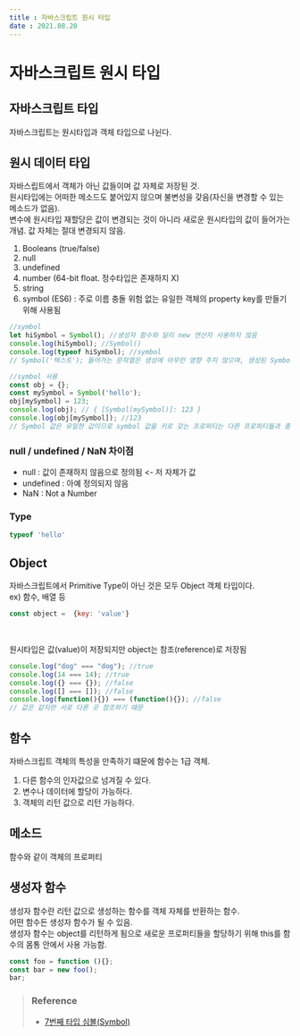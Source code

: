 ```yaml
---
title : 자바스크립트 원시 타입  
date : 2021.08.20  
---
```



# 자바스크립트 원시 타입

## 자바스크립트 타입
자바스크립트는 원시타입과 객체 타입으로 나뉜다.  

## 원시 데이터 타입
자바스립트에서 객체가 아닌 값들이며 값 자체로 저장된 것.  
원시타입에는 어떠한 메소드도 붙어있지 않으며 불변성을 갖음(자신을 변경할 수 있는 메소드가 없음).  
변수에 원시타입 재할당은 값이 변경되는 것이 아니라 새로운 원시타입의 값이 들어가는 개념. 값 자체는 절대 변경되지 않음.  

1. Booleans (true/false)
2. null
3. undefined
4. number (64-bit float. 정수타입은 존재하지 X)
5. string
6. symbol (ES6) : 주로 이름 충돌 위험 없는 유일한 객체의 property key를 만들기 위해 사용됨
```js
//symbol
let hiSymbol = Symbol(); //생성자 함수와 달리 new 연산자 사용하지 않음
console.log(hiSymbol); //Symbol()
console.log(typeof hiSymbol); //symbol
// Symbol('텍스트'); 들어가는 문자열은 생성에 아무런 영향 주지 않으며, 생성된 Symbol에 대한 설명. 디버깅 용도

//symbol 사용
const obj = {};
const mySymbol = Symbol('hello');
obj[mySymbol] = 123;
console.log(obj); // { [Symbol(mySymbol)]: 123 }
console.log(obj[mySymbol]); //123
// Symbol 값은 유일한 값이므로 symbol 값을 키로 갖는 프로퍼티는 다른 프로퍼티들과 충돌하지 않음
```

### null / undefined / NaN 차이점
* null : 값이 존재하지 않음으로 정의됨 <- 저 자체가 값  
* undefined : 아예 정의되지 않음  
* NaN : Not a Number  

### Type
```js
typeof 'hello'
```

## Object
자바스크립트에서 Primitive Type이 아닌 것은 모두 Object 객체 타입이다.  
ex) 함수, 배열 등  
```js
const object =  {key: 'value'}
```

<br/>

원시타입은 값(value)이 저장되지만 object는 참조(reference)로 저장됨
```js
console.log("dog" === "dog"); //true
console.log(14 === 14); //true
console.log({} === {}); //false
console.log([] === []); //false
console.log(function(){}) === (function(){}); //false
// 값은 같지만 서로 다른 곳 참조하기 때문
```

## 함수
자바스크립트 객체의 특성을 만족하기 떄문에 함수는 1급 객체.  
1. 다른 함수의 인자값으로 넘겨질 수 있다.  
2. 변수나 데이터에 할당이 가능하다.  
3. 객체의 리턴 값으로 리턴 가능하다. 

## 메소드
함수와 같이 객체의 프로퍼티

## 생성자 함수
생성자 함수란 리턴 값으로 생성하는 함수를 객체 자체를 반환하는 함수.  
어떤 함수든 생성자 함수가 될 수 있음.  
생성자 함수는 object를 리턴하게 됨으로 새로운 프로퍼티들을 할당하기 위해 this를 함수의 몸통 안에서 사용 가능함.  
```js
const foo = function (){};
const bar = new foo();
bar;
```




> ### Reference
> * [7번째 타입 심볼(Symbol)](https://poiemaweb.com/es6-symbol)
